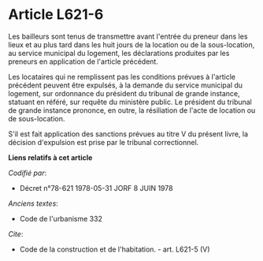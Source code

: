 # Article L621-6

Les bailleurs sont tenus de transmettre avant l'entrée du preneur dans les lieux et au plus tard dans les huit jours de la
location ou de la sous-location, au service municipal du logement, les déclarations produites par les preneurs en application
de l'article précédent.

Les locataires qui ne remplissent pas les conditions prévues à l'article précédent peuvent être expulsés, à la demande du
service municipal du logement, sur ordonnance du président du tribunal de grande instance, statuant en référé, sur requête du
ministère public. Le président du tribunal de grande instance prononce, en outre, la résiliation de l'acte de location ou de
sous-location.

S'il est fait application des sanctions prévues au titre V du présent livre, la décision d'expulsion est prise par le
tribunal correctionnel.

**Liens relatifs à cet article**

_Codifié par_:

  - Décret n°78-621 1978-05-31 JORF 8 JUIN 1978

_Anciens textes_:

  - Code de l'urbanisme 332

_Cite_:

  - Code de la construction et de l'habitation. - art. L621-5 (V)
